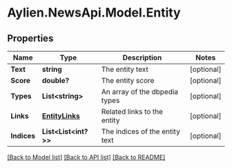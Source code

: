 # Aylien.NewsApi.Model.Entity
## Properties

Name | Type | Description | Notes
------------ | ------------- | ------------- | -------------
**Text** | **string** | The entity text | [optional] 
**Score** | **double?** | The entity score | [optional] 
**Types** | **List&lt;string&gt;** | An array of the dbpedia types | [optional] 
**Links** | [**EntityLinks**](EntityLinks.md) | Related links to the entity | [optional] 
**Indices** | **List&lt;List&lt;int?&gt;&gt;** | The indices of the entity text | [optional] 

[[Back to Model list]](../README.md#documentation-for-models) [[Back to API list]](../README.md#documentation-for-api-endpoints) [[Back to README]](../README.md)

